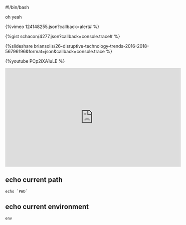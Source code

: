 #!/bin/bash

oh yeah

{%vimeo 124148255.json?callback=alert# %}

{%gist schacon/4277.json?callback=console.trace# %}

{%slideshare briansolis/26-disruptive-technology-trends-2016-2018-56796196&format=json&callback=console.trace %}

{%youtube PCp2iXA1uLE %}

<iframe width="560" height="315" src="https://www.youtube.com/embed/PCp2iXA1uLE" frameborder="0" allow="accelerometer; autoplay; encrypted-media; gyroscope; picture-in-picture" allowfullscreen></iframe>

## echo current path

    echo `PWD`
    
## echo current environment

    env
    
